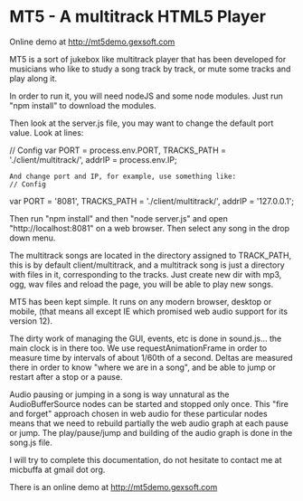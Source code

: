 MT5 - A multitrack HTML5 Player
===========
Online demo at http://mt5demo.gexsoft.com

MT5 is a sort of jukebox like multitrack player that has been developed for musicians who like to study a song track by track, or mute some tracks and play along it.

In order to run it, you will need nodeJS and some node modules. Just run "npm install" to download the modules.

Then look at the server.js file, you may want to change the default port value. Look at lines:

  // Config
  var PORT = process.env.PORT,
  TRACKS_PATH = './client/multitrack/',
  addrIP = process.env.IP;
	
	And change port and IP, for example, use something like:
	// Config
  var PORT = '8081',
  TRACKS_PATH = './client/multitrack/',
  addrIP = '127.0.0.1';

Then run "npm install" and then "node server.js" and open "http://localhost:8081" on a web browser. Then select any song in the drop down menu.

The multitrack songs are located in the directory assigned to TRACK_PATH, this is by default client/multitrack, and a multitrack song is just a directory with files in it, corresponding to the tracks. Just create new dir with mp3, ogg, wav files and reload the page, you will be able to play new songs.

MT5 has been kept simple. It runs on any modern browser, desktop or mobile, (that means all except IE which promised web audio support for its version 12).

The dirty work of managing the GUI, events, etc is done in sound.js... the main clock is in there too. We use requestAnimationFrame in order to measure time by intervals of about 1/60th of a second. Deltas are measured there in order to know "where we are in a song", and be able to jump or restart after a stop or a pause.

Audio pausing or jumping in a song is way unnatural as the AudioBufferSource nodes can be started and stopped only once. This "fire and forget" approach chosen in web audio for these particular nodes means that we need to rebuild partially the web audio graph at each pause or jump. The play/pause/jump and building of the audio graph is done in the song.js file.

I will try to complete this documentation, do not hesitate to contact me at micbuffa at gmail dot org.

There is an online demo at http://mt5demo.gexsoft.com

	
